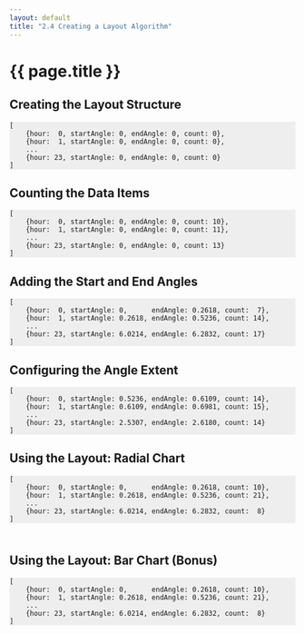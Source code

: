 ```yaml
---
layout: default
title: "2.4 Creating a Layout Algorithm"
---
```


<div>
    <style>
        pre {
            background-color: #eee;
        }
    </style>
</div>


<h1 class="section-title">{{ page.title }}</h1>

<!-- Data Generation Functions -->
<script>
    // Data Generation Functions
    // -------------------------

    // Compute a random interval using an Exponential Distribution
    function randomInterval(avgSeconds) {
        return Math.floor(-Math.log(Math.random()) * 1000 * avgSeconds);
    };

    // Create or extend an array of increasing dates.
    function addData(data, numItems, avgSeconds) {
        // Compute the most recent time in the data array, or create one.
        var n = data.length,
            t = (n > 0) ? data[n - 1].date : new Date();

        // Append items with increasing times in the data array.
        for (var k = 0; k < numItems; k += 1) {
            t = new Date(t.getTime() + randomInterval(avgSeconds));
            data.push({date: t});
        }

        return data;
    }
</script>


<h2 class="section-subtitle">Creating the Layout Structure</h2>

<!-- Sample Output -->
    [
        {hour:  0, startAngle: 0, endAngle: 0, count: 0},
        {hour:  1, startAngle: 0, endAngle: 0, count: 0},
        ...
        {hour: 23, startAngle: 0, endAngle: 0, count: 0}
    ]


<script>
    var radialLayout = function() {

        // Layout function.
        function layout(data) {
            // Create a map to store the data for each hour.
            var hours = d3.range(0, 24),
                gmap = d3.map(),
                groups = [];

            // Append a data item for each hour, with all the fields set to zero.
            hours.forEach(function(h) {
                gmap.set(h, {hour: h, startAngle: 0, endAngle: 0, count: 0});
            });

            // Copy the values of the map and sort the output data array.
            groups = gmap.values();
            groups.sort(function(a, b) { return a.hour > b.hour ? 1 : -1; });
            return groups;
        }

        // Returns the layout function.
        return layout;
    };
</script>

<script>
    // Create a sample dataset.
    var data = addData([], 300, 20 * 60);

    // Create an instance of the layout function.
    var layout = radialLayout();

    // Compute the ouput data.
    var output01 = layout(data);
</script>


<h2 class="section-subtitle">Counting the Data Items</h2>

    [
        {hour:  0, startAngle: 0, endAngle: 0, count: 10},
        {hour:  1, startAngle: 0, endAngle: 0, count: 11},
        ...
        {hour: 23, startAngle: 0, endAngle: 0, count: 13}
    ]


<script>
    var radialLayout1 = function() {

        // Layout function.
        function layout(data) {
            // Create a map to store the data for each hour.
            var hours = d3.range(0, 24),
                gmap = d3.map(),
                groups = [];

            // Append a data item for each hour, with all the fields set to zero.
            hours.forEach(function(h) {
                gmap.set(h, {hour: h, startAngle: 0, endAngle: 0, count: 0});
            });

            // Count the items belonging to each hour
            data.forEach(function(d) {
                // Get the hour from the date attribute of each data item.
                var _hour = d.date.getHours();

                // Get the output data item corresponding to the item hour.
                var _value = gmap.get(_hour);

                // We increment the count attribute and set the value in the map.
                _value.count += 1;
                gmap.set(_hour, _value);
            });

            // Computation of the output data ...

            // Copy the values of the map and sort the output data array.
            groups = gmap.values();
            groups.sort(function(a, b) { return a.hour > b.hour ? 1 : -1; });
            return groups;
        }

        // Returns the layout function.
        return layout;
    };
</script>

<script>
    // Create an instance of the layout function.
    var layout = radialLayout1();

    // Compute the ouput data.
    var output02 = layout(data);
</script>


<h2 class="section-subtitle">Adding the Start and End Angles</h2>

    [
        {hour:  0, startAngle: 0,      endAngle: 0.2618, count:  7},
        {hour:  1, startAngle: 0.2618, endAngle: 0.5236, count: 14},
        ...
        {hour: 23, startAngle: 6.0214, endAngle: 6.2832, count: 17}
    ]

<script>
    var radialLayout2 = function() {

        // Default Date Accessor
        var value = function(d) { return d.date; }

        // Layout function.
        function layout(data) {
            // Create a map to store the data for each hour.
            var hours = d3.range(0, 24),
                gmap = d3.map(),
                groups = [];

            var itemAngle = 2 * Math.PI / 24;

            // Append a data item for each hour, with all the fields set to zero.
            hours.forEach(function(h) {
                gmap.set(h, {
                    hour: h,
                    startAngle: h * itemAngle,
                    endAngle: (h + 1) * itemAngle,
                    count: 0
                });
            });

            // Count the data items belonging to each hour.
            data.forEach(function(d) {
                // Get the hour of the data item and the corresponding data item.
                var _hour = value(d).getHours(),
                    _value = gmap.get(_hour);

                // Increment the count and set the value in the map.
                _value.count += 1;
                gmap.set(_hour, _value);
            });


            // Copy the values of the map and sort the output data array.
            groups = gmap.values();
            groups.sort(function(a, b) { return a.hour > b.hour ? 1 : -1; });
            return groups;
        }

        // Accessor Methods

        // Date Accessor Function
        layout.value = function(accessorFunction) {
            if (!arguments.length) { return value; }
            value = accessorFunction;
            return layout;
        };

        // Returns the layout function.
        return layout;
    };
</script>

<script>
    // Create and configure an instance of the layout function.
    var layout = radialLayout2()
        .value(function(d) { return d.date; });

    // Compute the ouput data.
    var output03 = layout(data);
</script>


<h2 class="section-subtitle">Configuring the Angle Extent</h2>

<!-- Sample Output -->
    [
        {hour:  0, startAngle: 0.5236, endAngle: 0.6109, count: 14},
        {hour:  1, startAngle: 0.6109, endAngle: 0.6981, count: 15},
        ...
        {hour: 23, startAngle: 2.5307, endAngle: 2.6180, count: 14}
    ]

<script>
    var radialLayout3 = function() {

        var startAngle = 0,
            endAngle = 2 * Math.PI;

        var value = function(d) { return d.date; }

        // Layout function.
        function layout(data) {
            // Create a map to store the data for each hour.
            var hours = d3.range(0, 24),
                gmap = d3.map(),
                groups = [];

            var itemAngle = (endAngle - startAngle) / 24;

            // Append a data item for each hour, with all the fields set to zero.
            hours.forEach(function(h) {
                gmap.set(h, {
                    hour: h,
                    startAngle: startAngle + h * itemAngle,
                    endAngle: startAngle + (h + 1) * itemAngle,
                    count: 0
                });
            });

            // Count the data items belonging to each hour.
            data.forEach(function(d) {
                // Get the hour of the data item and the corresponding data item.
                var _hour = value(d).getHours(),
                    _value = gmap.get(_hour);

                // Increment the count and set the value in the map.
                _value.count += 1;
                gmap.set(_hour, _value);
            });

            // Copy the values of the map and sort the output data array.
            groups = gmap.values();
            groups.sort(function(a, b) { return a.hour > b.hour ? 1 : -1; });
            return groups;
        }

        // Accessor Methods

        // Date Accessor Function
        layout.value = function(accessorFunction) {
            if (!arguments.length) { return value; }
            value = accessorFunction;
            return layout;
        };

        // Angle Extent
        layout.angleExtent = function(value) {
            if (!arguments.length) { return [startAngle, endAngle]; }
            startAngle = value[0];
            endAngle = value[1];
            return layout;
        };

        // Returns the layout function.
        return layout;
    };
</script>


<h2 class="section-subtitle">Using the Layout: Radial Chart</h2>

<!-- Sample Output -->
    [
        {hour:  0, startAngle: 0,      endAngle: 0.2618, count: 10},
        {hour:  1, startAngle: 0.2618, endAngle: 0.5236, count: 21},
        ...
        {hour: 23, startAngle: 6.0214, endAngle: 6.2832, count:  8}
    ]

<div class="chart-example" id="radial-chart" style="padding: 5px;"></div>

<script>
    // Create and configure the layout function.
    var layout = radialLayout3();

    // Compute the ouput data.
    var output04 = layout(data);

    // Radial Chart
    // ------------

    // Visualization Variables
    var width = 670,
        height = 200,
        innerRadius = 30,
        outerRadius = 100;

    // Append a svg element to the div and set its size.
    var svg = d3.select('#radial-chart').append('svg')
        .attr('width', width)
        .attr('height', height);

    // Create the group and translate it to the center.
    var g = svg.append('g')
        .attr('transform', 'translate(' + [width / 2, height / 2] + ')');

    // Compute the radius scale.
    var rScale = d3.scale.sqrt()
        .domain([0, d3.max(output04, function(d) { return d.count; })])
        .range([2, outerRadius - innerRadius]);

    // Create an arc generator.
    var arc = d3.svg.arc()
        .innerRadius(innerRadius)
        .outerRadius(function(d) { return innerRadius + rScale(d.count); });

    // Append the paths to the group.
    g.selectAll('path')
        .data(output04)
        .enter()
        .append('path')
            .attr('d', function(d) { return arc(d); })
            .attr('fill', 'grey')
            .attr('stroke', 'white')
            .attr('stroke-width', 1);
</script>

<h2 class="section-subtitle">Using the Layout: Bar Chart (Bonus)</h2>

<!-- Sample Output -->
    [
        {hour:  0, startAngle: 0,      endAngle: 0.2618, count: 10},
        {hour:  1, startAngle: 0.2618, endAngle: 0.5236, count: 21},
        ...
        {hour: 23, startAngle: 6.0214, endAngle: 6.2832, count:  8}
    ]

<div class="chart-example" id="bar-chart"></div>

<script>
    // Bar Chart
    // ---------

    // Visualization Variables
    var bWidth = 400,
        bHeight = 100;

    var barWidth = bWidth / 24;

    // Append a svg element to the div and set its size.
    var bsvg = d3.select('#bar-chart').append('svg')
        .attr('width', bWidth)
        .attr('height', bHeight);

    // Compute the radius scale.
    var yScale = d3.scale.linear()
        .domain([0, d3.max(output04, function(d) { return d.count; })])
        .range([2, bHeight - 2]);

    // Append the bars
    bsvg.selectAll('rect')
        .data(output04)
        .enter()
            .append('rect')
            .attr('x', function(d, i) { return barWidth * i; })
            .attr('y', function(d) { return bHeight - yScale(d.count); })
            .attr('width', barWidth)
            .attr('height', function(d) { return yScale(d.count); })
            .attr('fill', 'grey')
            .attr('stroke', 'white')
            .attr('stroke-width', 1);
</script>
